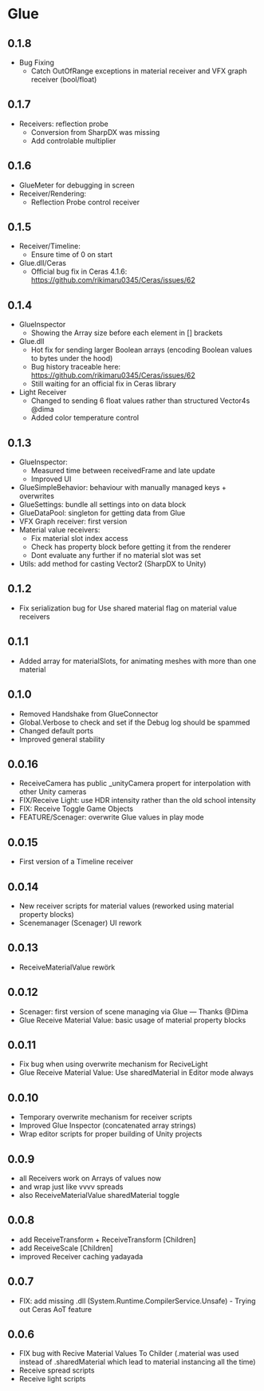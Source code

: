 # Glue
## 0.1.8
- Bug Fixing
  - Catch OutOfRange exceptions in material receiver and VFX graph receiver (bool/float)

## 0.1.7
- Receivers: reflection probe
    - Conversion from SharpDX was missing
    - Add controlable multiplier

## 0.1.6
- GlueMeter for debugging in screen
- Receiver/Rendering:
    - Reflection Probe control receiver

## 0.1.5
- Receiver/Timeline:
    - Ensure time of 0 on start
- Glue.dll/Ceras
    - Official bug fix in Ceras 4.1.6:
      https://github.com/rikimaru0345/Ceras/issues/62

## 0.1.4
- GlueInspector
    - Showing the Array size before each element in [] brackets
- Glue.dll
    - Hot fix for sending larger Boolean arrays (encoding Boolean values to bytes under the hood)
    - Bug history traceable here:
      https://github.com/rikimaru0345/Ceras/issues/62
    - Still waiting for an official fix in Ceras library
- Light Receiver
    - Changed to sending 6 float values rather than structured Vector4s @dima
    - Added color temperature control

## 0.1.3
- GlueInspector: 
    - Measured time between receivedFrame and late update
    - Improved UI
- GlueSimpleBehavior: behaviour with manually managed keys + overwrites
- GlueSettings: bundle all settings into on data block
- GlueDataPool: singleton for getting data from Glue
- VFX Graph receiver: first version
- Material value receivers: 
    - Fix material slot index access
    - Check has property block before getting it from the renderer
    - Dont evaluate any further if no material slot was set
- Utils: add method for casting Vector2 (SharpDX to Unity)

## 0.1.2
- Fix serialization bug for Use shared material flag on material value receivers

## 0.1.1
- Added array for materialSlots, for animating meshes with more than one material

## 0.1.0
- Removed Handshake from GlueConnector
- Global.Verbose to check and set if the Debug log should be spammed
- Changed default ports
- Improved general stability

## 0.0.16
- ReceiveCamera has public _unityCamera propert for interpolation with other
  Unity cameras
- FIX/Receive Light: use HDR intensity rather than the old school intensity
- FIX: Receive Toggle Game Objects
- FEATURE/Scenager: overwrite Glue values in play mode

## 0.0.15
- First version of a Timeline receiver

## 0.0.14
- New receiver scripts for material values (reworked using material property
  blocks)
- Scenemanager (Scenager) UI rework

## 0.0.13
- ReceiveMaterialValue rewörk 

## 0.0.12
- Scenager: first version of scene managing via Glue — Thanks @Dima
- Glue Receive Material Value: basic usage of material property blocks

## 0.0.11
- Fix bug when using overwrite mechanism for ReciveLight
- Glue Receive Material Value: Use sharedMaterial in Editor mode always

## 0.0.10
- Temporary overwrite mechanism for receiver scripts
- Improved Glue Inspector (concatenated array strings)
- Wrap editor scripts for proper building of Unity projects

## 0.0.9
- all Receivers work on Arrays of values now
- and wrap just like vvvv spreads
- also ReceiveMaterialValue sharedMaterial toggle

## 0.0.8
- add ReceiveTransform + ReceiveTransform [Children]
- add ReceiveScale [Children]
- improved Receiver caching yadayada

## 0.0.7
- FIX: add missing .dll (System.Runtime.CompilerService.Unsafe) - Trying out Ceras AoT feature

## 0.0.6
- FIX bug with Recive Material Values To Childer (.material was used instead of
  .sharedMaterial which lead to material instancing all the time)
- Receive spread scripts
- Receive light scripts
